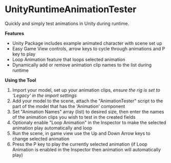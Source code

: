 # UnityRuntimeAnimationTester
Quickly and simply test animations in Unity during runtime.

**Features**
- Unity Package includes example animated character with scene set up
- Easy Game View controls, arrow keys to cycle through animations and P key to play
- Loop Animation feature that loops selected animation
- Dynamically add or remove animation clip names to the list during runtime

**Using the Tool**
1. Import your model, set up your animation clips, *ensure the rig is set to 'Legacy' in the import settings*
2. Add your model to the scene, attach the "AnimationTester" script to the part of the model that has the 'Animation' component
4. Set "Animation Names" array (list) to desired size, then enter the names of the animation clips you wish to test in the created fields
5. Optionaly enable "Loop Animation" in the Inspector to make the selected animation play automatically and loop
6. Run the scene, in game view use the Up and Down Arrow keys to change selected animation
7. Press the P key to play the currently selected animation (if Loop Animation is enabled in the Inspector then animation will automatically play)


